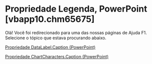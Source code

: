 
# Propriedade Legenda, PowerPoint [vbapp10.chm65675]

Olá! Você foi redirecionado para uma das nossas páginas de Ajuda F1. Selecione o tópico que estava procurando abaixo.

[Propriedade DataLabel.Caption (PowerPoint)](http://msdn.microsoft.com/library/b7c52453-62a3-0614-fc96-378ff214541f%28Office.15%29.aspx)

[Propriedade ChartCharacters.Caption (PowerPoint)](http://msdn.microsoft.com/library/4bfaf504-4489-cf51-3879-dd0100a95183%28Office.15%29.aspx)

